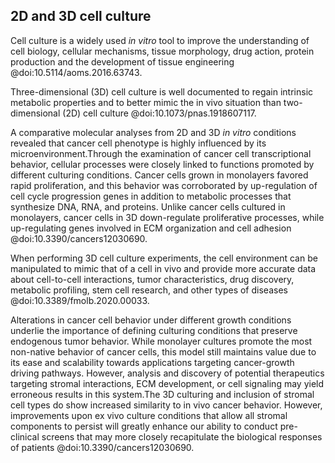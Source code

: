 ## 2D and 3D cell culture

Cell culture is a widely used *in vitro* tool to improve the understanding of cell biology, cellular mechanisms, tissue morphology, drug action, protein production and the development of tissue engineering @doi:10.5114/aoms.2016.63743.

Three-dimensional (3D) cell culture is well documented to regain intrinsic metabolic properties and to better mimic the in vivo situation than two-dimensional (2D) cell culture @doi:10.1073/pnas.1918607117.


A comparative molecular analyses from 2D and 3D *in vitro* conditions revealed that cancer cell phenotype is highly influenced by its microenvironment.Through the examination of cancer cell transcriptional behavior, cellular processes were closely linked to functions promoted by different culturing conditions. 
Cancer cells grown in monolayers favored rapid proliferation, and this behavior was corroborated by up-regulation of cell cycle progression genes in addition to metabolic processes that synthesize DNA, RNA, and proteins. Unlike cancer cells cultured in monolayers, cancer cells in 3D down-regulate proliferative processes, while up-regulating genes involved in ECM organization and cell adhesion @doi:10.3390/cancers12030690. 

When performing 3D cell culture experiments, the cell environment can be manipulated to mimic that of a cell in vivo and provide more accurate data about cell-to-cell interactions, tumor characteristics, drug discovery, metabolic profiling, stem cell research, and other types of diseases @doi:10.3389/fmolb.2020.00033. 

Alterations in cancer cell behavior under different growth conditions underlie the importance of defining culturing conditions that preserve endogenous tumor behavior. While monolayer cultures promote the most non-native behavior of cancer cells, this model still maintains value due to its ease and scalability towards applications targeting cancer-growth driving pathways. However, analysis and discovery of potential therapeutics targeting stromal interactions, ECM development, or cell signaling may yield erroneous results in this system.The 3D culturing and inclusion of stromal cell types do show increased similarity to in vivo cancer behavior. However, improvements upon ex vivo culture conditions that allow all stromal components to persist will greatly enhance our ability to conduct pre-clinical screens that may more closely recapitulate the biological responses of patients @doi:10.3390/cancers12030690.
